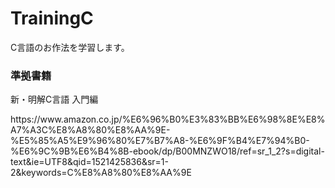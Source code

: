 # TrainingC
C言語のお作法を学習します。

<h3>準拠書籍</h3>
<p>新・明解C言語 入門編</p>
<p><a>https://www.amazon.co.jp/%E6%96%B0%E3%83%BB%E6%98%8E%E8%A7%A3C%E8%A8%80%E8%AA%9E-%E5%85%A5%E9%96%80%E7%B7%A8-%E6%9F%B4%E7%94%B0-%E6%9C%9B%E6%B4%8B-ebook/dp/B00MNZWO18/ref=sr_1_2?s=digital-text&ie=UTF8&qid=1521425836&sr=1-2&keywords=C%E8%A8%80%E8%AA%9E</a></p>
